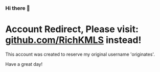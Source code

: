 ### Hi there 👋

# Account Redirect, Please visit: [github.com/RichKMLS](https://github.com/RichKMLS) instead!

This account was created to reserve my original username 'originates'. 

Have a great day!
